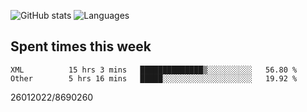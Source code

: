 ![GitHub stats](https://github-readme-stats.vercel.app/api?username=emipa606&theme=github_dark&show_icons=true) 
![Languages](https://github-readme-stats.vercel.app/api/top-langs/?username=emipa606&theme=github_dark&layout=compact)

## Spent times this week
<!--START_SECTION:waka-->

```text
XML          15 hrs 3 mins   ██████████████▒░░░░░░░░░░   56.80 %
Other        5 hrs 16 mins   █████░░░░░░░░░░░░░░░░░░░░   19.92 %
```

<!--END_SECTION:waka-->


26012022/8690260
